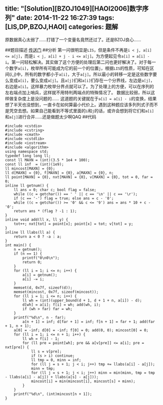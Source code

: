 title: "[Solution][BZOJ1049][HAOI2006]数字序列"
date: 2014-11-22 16:27:39
tags: [LIS,DP,BZOJ,HAOI]
categories: 题解
---
原数据真心太弱了……打错了一个变量名竟然还过了。还是BZOJ良心……
<!--more-->
##题目描述
[传送门](http://www.lydsy.com/JudgeOnline/problem.php?id=1049)
##分析
第一问很明显是`LIS`，但是条件不再是`i < j, a[i] <= a[j]`，而是`i < j, a[i] + j - i <= a[j]`。为方便起见令`a[i] = a[i] - i`。第一问轻松解决。其实做了这个方便的处理后第二问也更好解决了。对于每一个数字`a[i]`，枚举所有可能成为它的前一个的位置`j`，根据`LIS`的性质，可知在区间$(i,j)$中，所有的数字都小于`a[i]`，大于`a[j]`。所以最小的转移一定是这些数字要么变成`a[i]`，要么变成`a[j]`。且`a[j]`们和`a[i]`们存在一个分界线，左边是`a[j]`，右边是`a[i]`。这样暴力枚举分界点就可以了。为了处理上的方便，可以在序列的左右端点加上哨兵，这样就不用特判两端点的特殊情况了。
数据比较弱，所以这样做复杂度上是没问题的……
这道题的关键就在于`a[i] = a[i] - i`的变换，结果想了半天也没想到，一直卡在如何算最小代价上。遇到这种题应该多列列式子而不是凭空去想。如果自己能看到不等式里面的`i`和`j`的话，或许会想到将它们和`a[i]`和`a[j]`进行合并……还是做题太少啊QAQ
##代码
```
#include <cstdio>
#include <cstring>
#include <cmath>
#include <cstdlib>
#include <iostream>
#include <algorithm>
using namespace std;
typedef long long ll;
const ll MAXN = (int)(3.5 * 1e4 + 100);
const ll inf  = (int)(1e9);
ll mincost[MAXN] = {0};
ll d[MAXN] = {0}, f[MAXN] = {0}, a[MAXN] = {0}, n;
ll point[MAXN] = {0}, nxt[MAXN] = {0}, v[MAXN] = {0}, tot = 0, far = 0;
inline ll getnum() {
    ll ans = 0; char c; bool flag = false;
    while ((c = getchar()) == ' ' || c == '\n' || c == '\r');
    if (c == '-') flag = true; else ans = c - '0';
    while ((c = getchar()) >= '0' && c <= '9') ans = ans * 10 + c - '0';
    return ans * (flag ? -1 : 1);
}
inline void add(ll x, ll y) {
    tot++; nxt[tot] = point[x]; point[x] = tot; v[tot] = y;
}
inline ll llabs(ll a) {
    return a < 0 ? -a : a;
}
int main() {
    n = getnum();
    if (n == 1) {
        printf("0\n0\n");
        return 0;
    }
    for (ll i = 1; i <= n; i++) {
        a[i] = getnum();
        a[i] -= i;
    }
    memset(d, 0x7f, sizeof(d));
    memset(mincost, 0x7f, sizeof(mincost));
    for (ll i = 1; i <= n; i++) {
        ll wh = (int)(upper_bound(d + 1, d + 1 + n, a[i]) - d);
        d[wh] = a[i]; f[i] = wh; add(wh, i);
        if (wh > far) far = wh;
    }
    printf("%d\n", n - far);
        a[n + 1] = inf; d[far + 1] = inf; f[n + 1] = far + 1; add(far + 1, n + 1);
    a[0] = -inf; d[0] = -inf; f[0] = 0; add(0, 0); mincost[0] = 0;
    for (ll i = 1; i <= n + 1; i++) {
        ll wh = f[i] - 1;
        for (ll pre = point[wh]; pre && a[v[pre]] <= a[i]; pre = nxt[pre]) {
            ll s = v[pre];
            if (s > i) continue;
            ll tmp = 0, minn = inf;
            for (ll j = s + 1; j < i; j++) tmp += llabs(a[i] - a[j]);
            minn = tmp;
            for (ll j = s + 1; j < i; j++) minn = min(minn, tmp = tmp - llabs(a[i] - a[j]) + llabs(a[s] - a[j]));
            mincost[i] = min(mincost[i], mincost[s] + minn);
        }
    }
    printf("%d\n", (int)mincost[n + 1]);
}
```